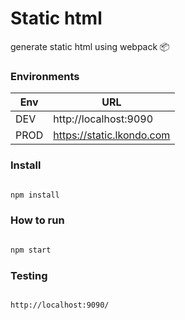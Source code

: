 # Static html

generate static html using webpack 📦 

### Environments

Env | URL
------------ | -------------
DEV | http://localhost:9090
PROD | https://static.lkondo.com

### Install

``` bash

npm install

```

### How to run

``` bash

npm start

```

### Testing

``` bash

http://localhost:9090/

```